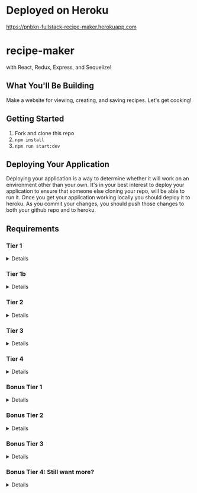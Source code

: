 # Deployed on Heroku
https://pnbkn-fullstack-recipe-maker.herokuapp.com

# recipe-maker
with React, Redux, Express, and Sequelize!

## What You'll Be Building
Make a website for viewing, creating, and saving recipes. Let's get cooking!

## Getting Started
1. Fork and clone this repo
2. ```npm install```
4. ```npm run start:dev```

## Deploying Your Application
Deploying your application is a way to determine whether it will work on an environment other than your own. It's in your best interest to deploy your application to ensure that someone else cloning your repo, will be able to run it. Once you get your application working locally you should deploy it to heroku. As you commit your changes, you should push those changes to both your github repo and to heroku.

## Requirements

### Tier 1

<details>

#### Backend

- [X] Write a `recipes` model with the following information:
  - [X] name - not empty or null
  - [X] cuisine - ENUM (restricted to only a handful of values)
  - [X] directions - extremely large text
  - [X] healthScore - decimal between 0 - 10
  - [X] ingredients - string
  - [X] imageUrl - with a default value
- [X] Write a `users` model with the following information:
  - [X] username - not empty or null, unique
  - [X] email - not empty or null; must be a valid email
  - [X] chefScore - defaults to 0, integer
  - [X] imageUrl - with a default value
- [X] Recipes can be associated with at most one user, users can have many recipes.
- [X] write a method which syncs your database and seeds your data.

- [X] Write a route to serve up all recipes
- [X] Write a route to serve up all users

#### Frontend
- [X] Write a recipes sub-reducer to manage recipes in your Redux store
- [X] Write a users sub-reducer to manage users in your Redux store
- [X] Write a home component which has the text Welcome!
- [X] Write a component to display a list of all recipes (include their names, images, and cuisine)
- [X] Write a component to display a list of all users (usernames, chefScores, and images)
- [X] Display the Home component when the url matches `/`
- [X] Display the all-recipes component when the url matches `/recipes`
- [X] Display the all-users component when the url matches `/users`
- [X] Add links to the navbar that can be used to navigate to the recipes view and the users view as well as the home page. The links should show the total number of users and the total number of recipes.

 </details>



### Tier 1b

  <details>

#### Backend

nothing


#### Frontend
- [X] create client side methods which calculate the following (you can put this code in a file called mapppers.js)
  - [X] `topChef` when given a list of recipes and users returns the user who is the top chef (the one with the highest rating)
  - [X] `healthyRecipes` when given a list of recipes calculates which recipes have healthScores between 8 and 10
  - [X] display the information from both of these methods on the home page.
  - [X] create a link for chefs. Chefs are users who have a recipe. Clicking on that link should navigate to a /chefs route and display only those users who have recipes.
  </details>

### Tier 2

  <details>

  #### Backend

- [X] Write a route to serve up a single recipe (based on its id), _including that recipes'_ user
- [X] Write a route to serve up a single user (based on their id), _including that user's_ recipes

#### Frontend
- [X] Write a component to display a single recipe with the following information:
  - [X] The recipe's name, image, directions, ingredients, cuisine and healthScore
  - [X] The recipe's user and their chefScore
- [X] Display the appropriate recipes's info when the url matches `/recipes/:recipeId`
- [X] Clicking on a recipe from the all-recipes view should navigate to show that recipe in the single-recipe view

- [X] Write a component to display a single user with the following information:
  - [X] The student's username, email, image, and chefScore
  - [X] A list of their recipes (or a helpful message if they don't have any)
- [X] Display the appropriate user when the url matches `/users/:userId`
- [X] Clicking on a user from the all-users view should navigate to show that user in the single-user view

- [X] Clicking on the name of a user in the single-recipe view should navigate to show that user in the single-user view
- [X] Clicking on the name of a recipe in the single-user view should navigate to show that recipe in the single-recipe view
  </details>

  ### Tier 3

  <details>

 #### Backend

- [X] Write a route to add a new recipe (if given a user, that users chefScore should increase and that user should be associated with the new recipe)
- [X] Write a route to add a new user

#### Frontend

- [X] Write a component to display a form for adding a new recipe that contains inputs for all recipe information (including associated user. Note that cuisine should be a dropdown of options).
- [X] Display this component EITHER as part of the all-recipes view, or as its own view
- [X] Submitting the form with a valid name should:
  - [X] Make an AJAX request that causes the new recipe to be persisted in the database
  - [X] Add the new recipe to the list of recipes without needing to refresh the page

- [X] Write a component to display a form for adding a new user that contains inputs for _at least_ username and email
- [X] Display this component EITHER as part of the all-users view, or as its own view
- [X] Submitting the form with a valid username should:
  - [X] Make an AJAX request that causes the new user to be persisted in the database
  - [X] Add the new user to the list of users without needing to refresh the page


 </details>

 ### Tier 4

<details>

#### Backend

- [X] Write a route to remove a recipe (based on its id, the associated user should get a decrease in their chefScore)
- [X] Write a route to remove a user (based on their id)

#### Frontend

- [X] In the all-recipes view, include an `X` button next to each recipe
- [X] Clicking the `X` button should:
  - [X] Make an AJAX request that causes that recipe to be removed from database
  - [X] Remove the recipe from the list of recipes without needing to refresh the page

- [X] In the all-users view, include an `X` button next to each user
- [X] Clicking the `X` button should:
  - [X] Make an AJAX request that causes that user to be removed from database
  - [X] Remove the user from the list of users without needing to refresh the page

</details>

 ### Bonus Tier 1

<details>

- [ ] If a user attempts to add a new recipe or user without a required field, a helpful message should be displayed
- [ ] Show a special symbol/message or change the color of the user whose chefScore is the highest. You could even have tiers of chef levels (bronze, silver, gold, etc.)
- [ ] Add a filter for cuisine type on the all recipes page
- [ ] If a user attempts to access a page that doesn't exist (ex. `/kittens`), a helpful "not found" message should be displayed
- [ ] If a user attempts to view a recipe or user that doesn't exist, a helpful message should be displayed
- [ ] Whenever a component needs to wait for data to load from the server, a "loading" message should be displayed until the data is available

</details>

### Bonus Tier 2

<details>

#### Backend

- [ ] Write a route to update an existing recipe
- [ ] Write a route to update an existing user

#### Frontend

- [ ] Write a component to display a form updating a recipe's information
- [ ] Display this component as part of the single-recipe view
- Submitting the form with a valid name should:
  - [ ] Make an AJAX request that causes that recipe to be updated in the database
  - [ ] Update the recipe in the current view without needing to refresh the page

- [ ] Write a component to display a form updating a user's information
- [ ] Display this component as part of the single-user view
- Submitting the form with a valid username should:
  - [ ] Make an AJAX request that causes that user to be updated in the database
  - [ ] Update the user in the current view without needing to refresh the page

</details>


### Bonus Tier 3

<details>


 *Note that this tier includes breaking changes. It would be best to commit your work before moving onto this portion. It may even be worth starting a new branch for this one.*

#### Backend

- [ ] Write an `ingredients` model with the following information:
  - [ ] name - not empty or null
  - [ ] healthScore - integer between 0 - 10
- [ ] Write a `RecipeIngredients` model with the following information:
  - [ ] amount - default 1
- [ ] Update your `users` model:
  - [ ] Take out the ingredients property
- [ ] Ingredients can belong to many recipes, recipes can have many ingredients (through the RecipeIngredients model)

- [ ] Write a function that calculates the healthScore of a recipe based on the average healthScore of its ingredients. Use this function in your routes for creating new recipes and updating recipes.
- [ ] Write a route to handle adding a new ingredient to the database and associating it with a recipe.

#### Frontend

- [ ] Update your single-recipe component to display the new list of ingredients
- [ ] Update your single-recipe reducer to handle the new list of ingredients
- [ ] Write a component to display a form to create new ingredients
- [ ] Display this form as part of the *update-recipe* form (form should include field for amount of ingredient)
- Submitting the form with a valid name should:
  - [ ] Make an AJAX request that causes that ingredient to be added to the database and that recipe to be associated with that ingredient
  - [ ] Update the recipe in the current view without needing to refresh the page

</details>

### Bonus Tier 4: Still want more?

<details>

#### Frontend

- [ ] Try researching some UI frameworks (MaterialUI, Bootstrap, Semantic UI, etc.) and incorporating one into your app to add some great styles
   - [ ] Can you display forms as modals?
   - [ ] Can you show toaster messages around form submissions?
   - [ ] Can a user easily and intuitively navigate around your app?

</details>

